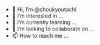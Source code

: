 - 👋 Hi, I’m @choukyoutachi
- 👀 I’m interested in ...
- 🌱 I’m currently learning ...
- 💞️ I’m looking to collaborate on ...
- 📫 How to reach me ...

<!---
choukyoutachi/choukyoutachi is a ✨ special ✨ repository because its `README.md` (this file) appears on your GitHub profile.
You can click the Preview link to take a look at your changes.
--->
